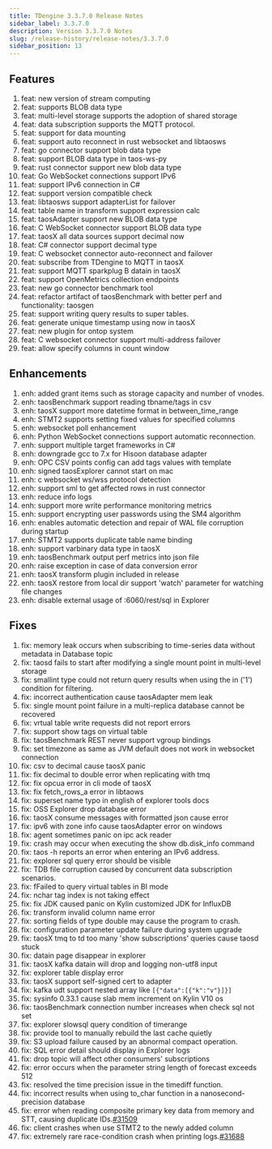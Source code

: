 ```yaml
---
title: TDengine 3.3.7.0 Release Notes
sidebar_label: 3.3.7.0
description: Version 3.3.7.0 Notes
slug: /release-history/release-notes/3.3.7.0
sidebar_position: 13
---
```


## Features
  1. feat: new version of stream computing
  2. feat: supports BLOB data type
  3. feat: multi-level storage supports the adoption of shared storage
  4. feat: data subscription supports the MQTT protocol.
  5. feat: support for data mounting
  6. feat: support auto reconnect in rust websocket and libtaosws
  7. feat: go connector support blob data type
  8. feat: support BLOB data type in taos-ws-py
  9. feat: rust connector support new blob data type
 10. feat: Go WebSocket connections support IPv6
 11. feat: support IPv6 connection in C#
 12. feat: support version compatible check
 13. feat: libtaosws support adapterList for failover
 14. feat: table name in transform support expression calc
 15. feat: taosAdapter support new BLOB data type
 16. feat: C WebSocket connector support BLOB data type
 17. feat: taosX all data sources support decimal now
 18. feat: C# connector support decimal type
 19. feat: C websocket connector auto-reconnect and failover
 20. feat: subscribe from TDengine to MQTT in taosX
 21. feat: support MQTT sparkplug B datain in taosX
 22. feat: support OpenMetrics collection endpoints
 23. feat: new go connector benchmark tool
 24. feat: refactor artifact of taosBenchmark with better perf and functionality: taosgen
 25. feat: support writing query results to super tables.
 26. feat: generate unique timestamp using now in taosX
 27. feat: new plugin for ontop system
 28. feat: C websocket connector support multi-address failover
 29. feat: allow specify columns in count window

## Enhancements
  1. enh: added grant items such as storage capacity and number of vnodes.
  2. enh: taosBenchmark support reading tbname/tags in csv
  3. enh: taosX support more datetime format in between_time_range
  4. enh: STMT2 supports setting fixed values for specified columns
  5. enh: websocket poll enhancement
  6. enh: Python WebSocket connections support automatic reconnection.
  7. enh: support multiple target frameworks in C#
  8. enh: downgrade gcc to 7.x for Hisoon database adapter
  9. enh: OPC CSV points config can add tags values with template
 10. enh: signed taosExplorer cannot start on mac
 11. enh: c websocket ws/wss protocol detection
 12. enh: support sml to get affected rows in rust connector
 13. enh: reduce info logs
 14. enh: support more write performance monitoring metrics
 15. enh: support encrypting user passwords using the SM4 algorithm
 16. enh: enables automatic detection and repair of WAL file corruption during startup
 17. enh: STMT2 supports duplicate table name binding
 18. enh: support varbinary data type in taosX
 19. enh: taosBenchmark output perf metrics into json file
 20. enh: raise exception in case of data conversion error
 21. enh: taosX transform plugin included in release
 22. enh: taosX restore from local dir support 'watch' parameter for watching file changes
 23. enh: disable external usage of :6060/rest/sql in Explorer

## Fixes
  1. fix: memory leak occurs when subscribing to time-series data without metadata in Database topic
  2. fix: taosd fails to start after modifying a single mount point in multi-level storage
  3. fix: smallint type could not return query results when using the in ('1') condition for filtering.
  4. fix: incorrect authentication cause taosAdapter mem leak
  5. fix: single mount point failure in a multi-replica database cannot be recovered
  6. fix: vrtual table write requests did not report errors
  7. fix: support show tags on virtual table
  8. fix: taosBenchmark REST never support vgroup bindings
  9. fix: set timezone as same as JVM default does not work in websocket connection
 10. fix: csv to decimal cause taosX panic
 11. fix: fix decimal to double error when replicating with tmq
 12. fix: fix opcua error in cli mode of taosX
 13. fix: fix fetch_rows_a error in libtaows
 14. fix: superset name typo in english of explorer tools docs
 15. fix: OSS Explorer drop database error
 16. fix: taosX consume messages with formatted json cause error
 17. fix: ipv6 with zone info cause taosAdapter error on windows
 18. fix: agent sometimes panic on ipc ack reader
 19. fix: crash may occur when executing the show db.disk_info command
 20. fix: taos -h reports an error when entering an IPv6 address.
 21. fix: explorer sql query error should be visible
 22. fix: TDB file corruption caused by concurrent data subscription scenarios.
 23. fix: fFailed to query virtual tables in BI mode​​
 24. fix: nchar tag index is not taking effect
 25. fix: fix JDK caused panic on Kylin customized JDK for InfluxDB
 26. fix: transform invalid column name error
 27. fix: sorting fields of type double may cause the program to crash.
 28. fix: configuration parameter update failure during system upgrade
 29. fix: taosX tmq to td too many 'show subscriptions' queries cause taosd stuck
 30. fix: datain page disappear in explorer
 31. fix: taosX kafka datain will drop and logging non-utf8 input
 32. fix: explorer table display error
 33. fix: taosX support self-signed cert to adapter
 34. fix: kafka udt support nested array like `[{"data":[{"k":"v"}]}]`
 35. fix: sysinfo 0.33.1 cause slab mem increment on Kylin V10 os
 36. fix: taosBenchmark connection number increases when check sql not set
 37. fix: explorer slowsql query condition of timerange
 38. fix: provide tool to manually rebuild the last cache quietly
 39. fix: S3 upload failure caused by an abnormal compact operation.
 40. fix: SQL error detail should display in Explorer logs
 41. fix: drop topic will affect other consumers' subscriptions
 42. fix:  error occurs when the parameter string length of forecast exceeds 512
 43. fix: resolved the time precision issue in the timediff function.
 44. fix: incorrect results when using to_char function in a nanosecond-precision database
 45. fix: error when reading composite primary key data from memory and STT, causing duplicate IDs.[#31509](https://github.com/taosdata/TDengine/issues/31509)
 46. fix: client crashes when use STMT2 to the newly added column
 47. fix: extremely rare race-condition crash when printing logs.[#31688](https://github.com/taosdata/TDengine/issues/31688)

